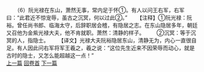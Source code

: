 　　（6）阮光禄在东山，萧然无事，常内足于怀①。有人以问王右军，右军曰：“此君近不惊宠辱，虽古之沉冥，何以过此②。”
　　【注释】①阮光禄：阮裕。曾任尚书郎、临海太守，后辞职居会稽，有隐居之志。在东山隐居多年，朝廷又召他为金紫光禄大夫，他不肯就职。萧然：清静的样子。
　　②沉冥：等于沉冥的人，指隐士。
　　【译文】光禄大夫阮裕隐居东山，清静无为，内心一直很自足。有人因此问右军将军王羲之，羲之说：“这位先生近来不因荣辱而动心，就是古时的隐士，又怎么能超越这一点！”
<br>[上一篇](18_05) [回卷首](18_00) [下一篇](18_07)
